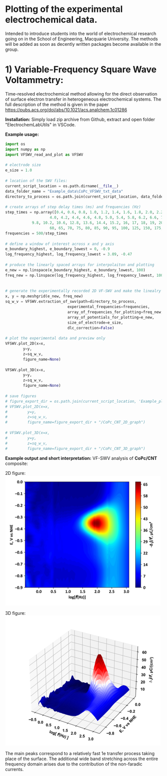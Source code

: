 # Plotting of the experimental electrochemical data.
Intended to introduce students into the world of electrochemical research going on in the School of Engineering, Macquarie University. The methods will be added as soon as decently written packages become available in the group.

# 1) Variable-Frequency Square Wave Voltammetry:
Time-resolved electrochemical method allowing for the direct observation of surface electron transfer in heterogeneous electrochemical systems.
The full description of the method is given in the paper <https://pubs.acs.org/doi/abs/10.1021/acs.analchem.1c01286>

**Installation:**
Simply load zip archive from Github, extract and open folder "ElectrochemLabUtils" in VSCode.

**Example usage:**

```python
import os
import numpy as np
import VFSWV_read_and_plot as VFSWV

# electrode size
e_size = 1.0

# location of the SWV files:
current_script_location = os.path.dirname(__file__)
data_folder_name = "Example_data\CoPc_VFSWV_txt_data"
directory_to_process = os.path.join(current_script_location, data_folder_name)

# create arrays of step delay times (ms) and frequencies (Hz)
step_times = np.array([0.4, 0.6, 0.8, 1.0, 1.2, 1.4, 1.6, 1.8, 2.0, 2.2, 2.4, 2.6, 2.8, 3.0, 3.2, 3.4, 3.6, 3.8,
                    4.0, 4.2, 4.4, 4.6, 4.8, 5.0, 5.4, 5.8, 6.2, 6.6, 7, 7.4, 7.8, 8.2, 8.6, 9, 9.4,
            9.8, 10.2, 10.6, 12.8, 13.6, 14.4, 15.2, 16, 17, 18, 19, 20, 22, 24, 26, 28, 34, 38, 42, 46, 50, 55,
                    60, 65, 70, 75, 80, 85, 90, 95, 100, 125, 150, 175, 200, 300, 400, 500, 750, 1000, 1500])
frequencies = 500/step_times

# define a window of interest across x and y axis
e_boundary_highest, e_boundary_lowest = 0, -0.9
log_frequency_highest, log_frequency_lowest = 3.09, -0.47

# produce the linearly spaced arrays for interpolaiton and plotting
e_new = np.linspace(e_boundary_highest, e_boundary_lowest, 100)
freq_new = np.linspace(log_frequency_highest, log_frequency_lowest, 100)


# generate the experimentally recorded 2D VF-SWV and make the linealry spaced 2D arrays for plotting
x, y = np.meshgrid(e_new, freq_new)
sq_w_v = VFSWV.extraction_of_swv(path=directory_to_process,
                            experimental_frequencies=frequencies,
                            array_of_frequencies_for_plotting=freq_new,
                            array_of_potentials_for_plotting=e_new,
                            size_of_electrode=e_size, 
                            dlc_correction=False)

# plot the experimental data and preview only
VFSWV.plot_2D(x=x, 
        y=y, 
        z=sq_w_v, 
        figure_name=None)

VFSWV.plot_3D(x=x, 
        y=y, 
        z=sq_w_v, 
        figure_name=None)

# save figures
# figure_export_dir = os.path.join(current_script_location, 'Example_plots')
# VFSWV.plot_2D(x=x, 
#         y=y, 
#         z=sq_w_v, 
#         figure_name=figure_export_dir + "/CoPc_CNT_2D_graph")

# VFSWV.plot_3D(x=x, 
#         y=y, 
#         z=sq_w_v, 
#         figure_name=figure_export_dir + "/CoPc_CNT_3D_graph")

```

**Example output and short interpretation:**
VF-SWV analysis of **CoPc/CNT** composite:

2D figure:  
<img src=VFSWV_data_prep/Example_plots/CoPc_CNT_2D_graph.png alt="drawing" width="500"/>

3D figure:  
<img src=VFSWV_data_prep/Example_plots/CoPc_CNT_3D_graph.png alt="drawing" width="500"/>

The main peaks correspond to a relatively fast 1e transfer process taking place of the surface. The additional wide band stretching across the entire frequency domain arises due to the contribution of the non-faradic currents.
